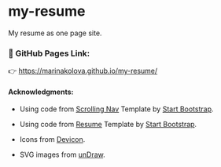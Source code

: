 # my-resume

My resume as one page site.

### :link: GitHub Pages Link: 
:point_right:  https://marinakolova.github.io/my-resume/

#### Acknowledgments:

- Using code from [Scrolling Nav](https://github.com/StartBootstrap/startbootstrap-scrolling-nav) Template by [Start Bootstrap](https://github.com/StartBootstrap).

- Using code from [Resume](https://github.com/StartBootstrap/startbootstrap-resume) Template by [Start Bootstrap](https://github.com/StartBootstrap).

- Icons from [Devicon](https://devicon.dev/).

- SVG images from [unDraw](https://undraw.co/).
